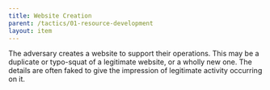 ```yaml
---
title: Website Creation
parent: /tactics/01-resource-development
layout: item
---
```


<p>The adversary creates a website to support their operations. This may be a duplicate or typo-squat of a legitimate website, or a wholly new one. The details are often faked to give the impression of legitimate activity occurring on it.</p>
